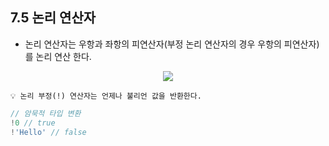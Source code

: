 ## 7.5 논리 연산자

- 논리 연산자는 우항과 좌항의 피연산자(부정 논리 연산자의 경우 우항의 피연산자)를 논리 연산 한다.

<p align="center"><img src="https://blog.kakaocdn.net/dn/bcVDLF/btryDQjLxrd/y9KnebQrQGs4LSstxuFgsK/img.png" /></p>

```
💡 논리 부정(!) 연산자는 언제나 불리언 값을 반환한다.
```

```js
// 암묵적 타입 변환
!0 // true
!'Hello' // false
```
